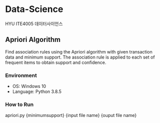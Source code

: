 # Data-Science
HYU ITE4005 데이터사이언스

## Apriori Algorithm
Find association rules using the Apriori algorithm with given transaction data and minimum support.
The association rule is applied to each set of frequent items to obtain support and confidence.

### Environment
* OS: Windows 10
* Language: Python 3.8.5

### How to Run
apriori.py {minimumsupport} {input file name} {ouput file name}

